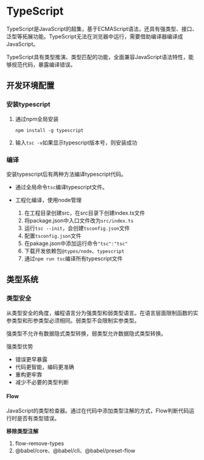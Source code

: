 # TypeScript

TypeScript是JavaScript的超集，基于ECMAScript语法，还具有强类型、接口、泛型等拓展功能。TypeScript无法在浏览器中运行，需要借助编译器编译成JavaScript。

TypeScript具有类型推演、类型匹配的功能，全面兼容JavaScript语法特性，能够规范代码，暴露编译错误。

## 开发环境配置

### 安装typescript

1. 通过npm全局安装

   ```
   npm install -g typescript
   ```

2. 输入`tsc -v`如果显示typescript版本号，则安装成功

### 编译

安装typescript后有两种方法编译typescript代码。

* 通过全局命令`tsc`编译typescript文件。

* 工程化编译，使用node管理
  1. 在工程目录创建src，在src目录下创建index.ts文件
  2. 将package.json中入口文件改为`src/index.ts`
  3. 运行`tsc --init`，会创建`tsconfig.json`文件
  4. 配置`tsconfig.json`文件
  5. 在pakage.json中添加运行命令`"tsc":"tsc"`
  6. 下载开发依赖包`@types/node`、`typescript`
  7. 通过`npm run tsc`编译所有typescript文件

## 类型系统

### 类型安全

从类型安全的角度，编程语言分为强类型和弱类型语言。在语言层面限制函数的实参类型和形参类型必须相同。弱类型不会限制实参类型。

强类型不允许有数据隐式类型转换，弱类型允许数据隐式类型转换。

强类型优势

* 错误更早暴露
* 代码更智能，编码更准确
* 重构更牢靠
* 减少不必要的类型判断

#### Flow

JavaScript的类型检查器。通过在代码中添加类型注解的方式，Flow判断代码运行时是否有类型错误。

**移除类型注解**

1. flow-remove-types
2. @babel/core、@babel/cli、@babel/preset-flow